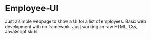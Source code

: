 # Employee-UI

Just a simple webpage to show a UI for a list of employees. Basic web development with no framework. Just working on raw HTML, Css, JavaScript skills. 
